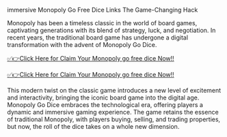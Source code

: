 immersive Monopoly Go Free Dice Links The Game-Changing Hack


 Monopoly has been a timeless classic in the world of board games, captivating generations with its blend of strategy, luck, and negotiation. In recent years, the traditional board game has undergone a digital transformation with the advent of Monopoly Go Dice.
 

 [✅👉Click Here for Claim Your Monopoly go free dice Now!!](https://appbitly.com/Monopoly-Go-Dice)

 
 [✅👉Click Here for Claim Your Monopoly go free dice Now!!](https://appbitly.com/Monopoly-Go-Dice)

 
 This modern twist on the classic game introduces a new level of excitement and interactivity, bringing the iconic board game into the digital age. Monopoly Go Dice embraces the technological era, offering players a dynamic and immersive gaming experience. The game retains the essence of traditional Monopoly, with players buying, selling, and trading properties, but now, the roll of the dice takes on a whole new dimension.





